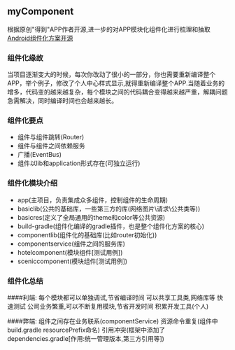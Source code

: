 ## myComponent 

根据原创"得到"APP作者开源,进一步的对APP模块化组件化进行梳理和抽取
[Android组件化方案开源](https://www.jianshu.com/p/1b1d77f58e84)

### 组件化缘故
当项目逐渐变大的时候，每次你改动了很小的一部分，你也需要重新编译整个APP，举个例子，修改了个人中心样式显示,就得重新编译整个APP.当随着业务的增多，代码变的越来越复杂，每个模块之间的代码耦合变得越来越严重，解耦问题急需解决，同时编译时间也会越来越长。

### 组件化要点
- 组件与组件跳转(Router)
- 组件与组件之间依赖服务
- 广播(EventBus)
- 组件以lib和application形式存在(可独立运行)

### 组件化模块介绍
- app(主项目，负责集成众多组件，控制组件的生命周期)
- basiclib(公共的基础库，一些第三方的库(网络图片\请求\公共类等))
- basicres(定义了全局通用的theme和color等公共资源)
- build-gradle(组件化编译的gradle插件，也是整个组件化方案的核心)
- componentlib(组件化的基础库(比如router初始化))
- componentservice(组件之间的服务库)	
- hotelcomponent(模块组件[测试用例])
- sceniccomponent(模块组件[测试用例])

### 组件化总结
####利端:
		每个模块都可以单独调试,节省编译时间
		可以共享工具类,网络库等
		快速测试
		公司业务繁重,可以不断复用模块,节省开发时间
		积累开发工具(个人)

####弊端:
		组件之间存在业务联系(componentService)
		资源命令重复(组件中build.gradle  resourcePrefix命名)
		引用冲突(框架中添加了dependencies.gradle[作用:统一管理版本,第三方引用等])


